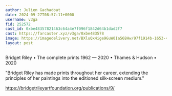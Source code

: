 ```yaml
---
author: Julien Gachadoat
date: 2024-09-27T08:57:11+0000
username: v3ga
fid: 252572
cast_id: 0xbe48357821463c64a4e7f096f1842d64b1dad2f7
cast: https://farcaster.xyz/v3ga/0xbe483578
image: https://imagedelivery.net/BXluQx4ige9GuW0Ia56BHw/97f1914b-1653-4a11-4e15-8d878098c600/original
layout: post
---
```


Bridget Riley • The complete prints 1962 — 2020 • Thames & Hudson • 2020

"Bridget Riley has made prints throughout her career, extending the principles of her paintings into the editioned silk-screen medium."

https://bridgetrileyartfoundation.org/publications/9/

<img src='https://imagedelivery.net/BXluQx4ige9GuW0Ia56BHw/97f1914b-1653-4a11-4e15-8d878098c600/original' alt='' referrerpolicy='no-referrer'/>
<img src='https://imagedelivery.net/BXluQx4ige9GuW0Ia56BHw/31dcfd9a-43e5-4434-e653-3d7c36560c00/original' alt='' referrerpolicy='no-referrer'/>
